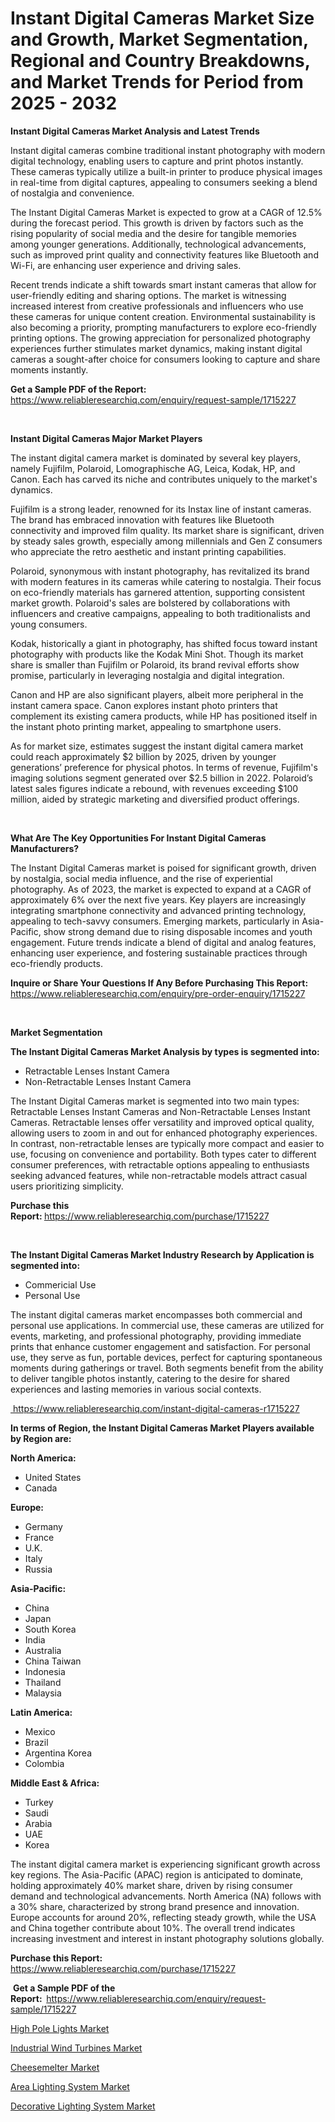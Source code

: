 <p><h1>Instant Digital Cameras Market Size and Growth, Market Segmentation, Regional and Country Breakdowns, and Market Trends for Period from 2025 -  2032</h1></p><p><strong>Instant Digital Cameras Market Analysis and Latest Trends</strong></p>
<p><p>Instant digital cameras combine traditional instant photography with modern digital technology, enabling users to capture and print photos instantly. These cameras typically utilize a built-in printer to produce physical images in real-time from digital captures, appealing to consumers seeking a blend of nostalgia and convenience.</p><p>The Instant Digital Cameras Market is expected to grow at a CAGR of 12.5% during the forecast period. This growth is driven by factors such as the rising popularity of social media and the desire for tangible memories among younger generations. Additionally, technological advancements, such as improved print quality and connectivity features like Bluetooth and Wi-Fi, are enhancing user experience and driving sales.</p><p>Recent trends indicate a shift towards smart instant cameras that allow for user-friendly editing and sharing options. The market is witnessing increased interest from creative professionals and influencers who use these cameras for unique content creation. Environmental sustainability is also becoming a priority, prompting manufacturers to explore eco-friendly printing options. The growing appreciation for personalized photography experiences further stimulates market dynamics, making instant digital cameras a sought-after choice for consumers looking to capture and share moments instantly.</p></p>
<p><strong>Get a Sample PDF of the Report:&nbsp;</strong> <a href="https://www.reliableresearchiq.com/enquiry/request-sample/1715227?utm_campaign=1137&utm_medium=2&utm_source=Github&utm_content=ia&utm_term=10042025&utm_id=instant-digital-cameras">https://www.reliableresearchiq.com/enquiry/request-sample/1715227</a></p>
<p>&nbsp;</p>
<p><strong>Instant Digital Cameras Major Market Players</strong></p>
<p><p>The instant digital camera market is dominated by several key players, namely Fujifilm, Polaroid, Lomographische AG, Leica, Kodak, HP, and Canon. Each has carved its niche and contributes uniquely to the market's dynamics.</p><p>Fujifilm is a strong leader, renowned for its Instax line of instant cameras. The brand has embraced innovation with features like Bluetooth connectivity and improved film quality. Its market share is significant, driven by steady sales growth, especially among millennials and Gen Z consumers who appreciate the retro aesthetic and instant printing capabilities.</p><p>Polaroid, synonymous with instant photography, has revitalized its brand with modern features in its cameras while catering to nostalgia. Their focus on eco-friendly materials has garnered attention, supporting consistent market growth. Polaroid's sales are bolstered by collaborations with influencers and creative campaigns, appealing to both traditionalists and young consumers.</p><p>Kodak, historically a giant in photography, has shifted focus toward instant photography with products like the Kodak Mini Shot. Though its market share is smaller than Fujifilm or Polaroid, its brand revival efforts show promise, particularly in leveraging nostalgia and digital integration.</p><p>Canon and HP are also significant players, albeit more peripheral in the instant camera space. Canon explores instant photo printers that complement its existing camera products, while HP has positioned itself in the instant photo printing market, appealing to smartphone users.</p><p>As for market size, estimates suggest the instant digital camera market could reach approximately $2 billion by 2025, driven by younger generations’ preference for physical photos. In terms of revenue, Fujifilm's imaging solutions segment generated over $2.5 billion in 2022. Polaroid’s latest sales figures indicate a rebound, with revenues exceeding $100 million, aided by strategic marketing and diversified product offerings.</p></p>
<p>&nbsp;</p>
<p><strong>What Are The Key Opportunities For Instant Digital Cameras Manufacturers?</strong></p>
<p><p>The Instant Digital Cameras market is poised for significant growth, driven by nostalgia, social media influence, and the rise of experiential photography. As of 2023, the market is expected to expand at a CAGR of approximately 6% over the next five years. Key players are increasingly integrating smartphone connectivity and advanced printing technology, appealing to tech-savvy consumers. Emerging markets, particularly in Asia-Pacific, show strong demand due to rising disposable incomes and youth engagement. Future trends indicate a blend of digital and analog features, enhancing user experience, and fostering sustainable practices through eco-friendly products.</p></p>
<p><strong>Inquire or Share Your Questions If Any Before Purchasing This Report:</strong> <a href="https://www.reliableresearchiq.com/enquiry/pre-order-enquiry/1715227?utm_campaign=1137&utm_medium=2&utm_source=Github&utm_content=ia&utm_term=10042025&utm_id=instant-digital-cameras">https://www.reliableresearchiq.com/enquiry/pre-order-enquiry/1715227</a></p>
<p>&nbsp;</p>
<p><strong>Market Segmentation</strong></p>
<p><strong>The Instant Digital Cameras Market Analysis by types is segmented into:</strong></p>
<p><ul><li>Retractable Lenses Instant Camera</li><li>Non-Retractable Lenses Instant Camera</li></ul></p>
<p><p>The Instant Digital Cameras market is segmented into two main types: Retractable Lenses Instant Cameras and Non-Retractable Lenses Instant Cameras. Retractable lenses offer versatility and improved optical quality, allowing users to zoom in and out for enhanced photography experiences. In contrast, non-retractable lenses are typically more compact and easier to use, focusing on convenience and portability. Both types cater to different consumer preferences, with retractable options appealing to enthusiasts seeking advanced features, while non-retractable models attract casual users prioritizing simplicity.</p></p>
<p><strong>Purchase this Report:&nbsp;</strong><a href="https://www.reliableresearchiq.com/purchase/1715227?utm_campaign=1137&utm_medium=2&utm_source=Github&utm_content=ia&utm_term=10042025&utm_id=instant-digital-cameras">https://www.reliableresearchiq.com/purchase/1715227</a></p>
<p>&nbsp;</p>
<p><strong>The Instant Digital Cameras Market Industry Research by Application is segmented into:</strong></p>
<p><ul><li>Commericial Use</li><li>Personal Use</li></ul></p>
<p><p>The instant digital cameras market encompasses both commercial and personal use applications. In commercial use, these cameras are utilized for events, marketing, and professional photography, providing immediate prints that enhance customer engagement and satisfaction. For personal use, they serve as fun, portable devices, perfect for capturing spontaneous moments during gatherings or travel. Both segments benefit from the ability to deliver tangible photos instantly, catering to the desire for shared experiences and lasting memories in various social contexts.</p></p>
<p><a href="https://www.reliableresearchiq.com/instant-digital-cameras-r1715227?utm_campaign=1137&utm_medium=2&utm_source=Github&utm_content=ia&utm_term=10042025&utm_id=instant-digital-cameras">&nbsp;https://www.reliableresearchiq.com/instant-digital-cameras-r1715227</a></p>
<p><strong>In terms of Region, the Instant Digital Cameras Market Players available by Region are:</strong></p>
<p>
    <p> <strong> North America: </strong>
        <ul>
            <li>United States</li>
            <li>Canada</li>
        </ul>
        </p> 
    <p> <strong> Europe: </strong>
        <ul>
            <li>Germany</li>
            <li>France</li>
            <li>U.K.</li>
            <li>Italy</li>
            <li>Russia</li>
        </ul>
        </p> 
    <p> <strong> Asia-Pacific: </strong>
        <ul>
            <li>China</li>
            <li>Japan</li>
            <li>South Korea</li>
            <li>India</li>
            <li>Australia</li>
            <li>China Taiwan</li>
            <li>Indonesia</li>
            <li>Thailand</li>
            <li>Malaysia</li>
        </ul>
        </p> 
    <p> <strong> Latin America: </strong>
        <ul>
            <li>Mexico</li>
            <li>Brazil</li>
            <li>Argentina Korea</li>
            <li>Colombia</li>
        </ul>
        </p> 
    <p> <strong> Middle East & Africa: </strong>
        <ul>
            <li>Turkey</li>
            <li>Saudi</li>
            <li>Arabia</li>
            <li>UAE</li>
            <li>Korea</li>
        </ul>
    </p>
    </p>
<p><p>The instant digital camera market is experiencing significant growth across key regions. The Asia-Pacific (APAC) region is anticipated to dominate, holding approximately 40% market share, driven by rising consumer demand and technological advancements. North America (NA) follows with a 30% share, characterized by strong brand presence and innovation. Europe accounts for around 20%, reflecting steady growth, while the USA and China together contribute about 10%. The overall trend indicates increasing investment and interest in instant photography solutions globally.</p></p>
<p><strong>Purchase this Report: </strong><a href="https://www.reliableresearchiq.com/purchase/1715227?utm_campaign=1137&utm_medium=2&utm_source=Github&utm_content=ia&utm_term=10042025&utm_id=instant-digital-cameras">https://www.reliableresearchiq.com/purchase/1715227</a></p>
<p>&nbsp;<strong>Get a Sample PDF of the Report:&nbsp;&nbsp;</strong><a href="https://www.reliableresearchiq.com/enquiry/request-sample/1715227?utm_campaign=1137&utm_medium=2&utm_source=Github&utm_content=ia&utm_term=10042025&utm_id=instant-digital-cameras">https://www.reliableresearchiq.com/enquiry/request-sample/1715227</a></p>
<p><strong></strong></p>
<p><p><a href="https://github.com/denuetkachci/Market-Research-Report-List-1/blob/main/high-pole-lights-market.md?utm_campaign=1137&utm_medium=2&utm_source=Github&utm_content=ia&utm_term=10042025&utm_id=instant-digital-cameras">High Pole Lights Market</a></p><p><a href="https://github.com/kmettjanksj7/Market-Research-Report-List-1/blob/main/industrial-wind-turbines-market.md?utm_campaign=1137&utm_medium=2&utm_source=Github&utm_content=ia&utm_term=10042025&utm_id=instant-digital-cameras">Industrial Wind Turbines Market</a></p><p><a href="https://github.com/bedelibekwe58/Market-Research-Report-List-1/blob/main/cheesemelter-market.md?utm_campaign=1137&utm_medium=2&utm_source=Github&utm_content=ia&utm_term=10042025&utm_id=instant-digital-cameras">Cheesemelter Market</a></p><p><a href="https://github.com/cachuhashieb/Market-Research-Report-List-1/blob/main/area-lighting-system-market.md?utm_campaign=1137&utm_medium=2&utm_source=Github&utm_content=ia&utm_term=10042025&utm_id=instant-digital-cameras">Area Lighting System Market</a></p><p><a href="https://github.com/groszsaoudrd/Market-Research-Report-List-1/blob/main/decorative-lighting-system-market.md?utm_campaign=1137&utm_medium=2&utm_source=Github&utm_content=ia&utm_term=10042025&utm_id=instant-digital-cameras">Decorative Lighting System Market</a></p></p>